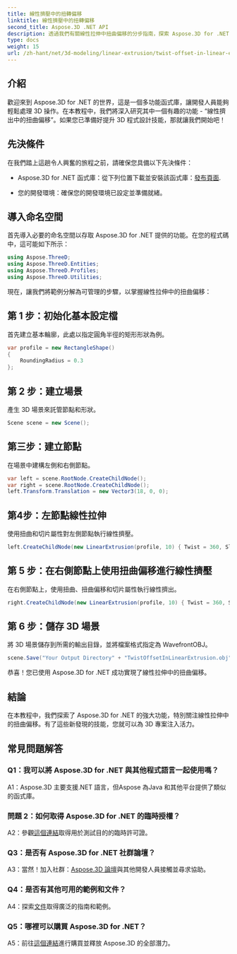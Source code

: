 ```yaml
---
title: 線性擠壓中的扭轉偏移
linktitle: 線性擠壓中的扭轉偏移
second_title: Aspose.3D .NET API
description: 透過我們有關線性拉伸中扭曲偏移的分步指南，探索 Aspose.3D for .NET 的魔力。輕鬆提升您的 3D 專案。
type: docs
weight: 15
url: /zh-hant/net/3d-modeling/linear-extrusion/twist-offset-in-linear-extrusion/
---
```

## 介紹

歡迎來到 Aspose.3D for .NET 的世界，這是一個多功能函式庫，讓開發人員能夠輕鬆處理 3D 操作。在本教程中，我們將深入研究其中一個有趣的功能 - “線性擠出中的扭曲偏移”。如果您已準備好提升 3D 程式設計技能，那就讓我們開始吧！

## 先決條件

在我們踏上這趟令人興奮的旅程之前，請確保您具備以下先決條件：

-  Aspose.3D for .NET 函式庫：從下列位置下載並安裝該函式庫：[發布頁面](https://releases.aspose.com/3d/net/).

- 您的開發環境：確保您的開發環境已設定並準備就緒。

## 導入命名空間

首先導入必要的命名空間以存取 Aspose.3D for .NET 提供的功能。在您的程式碼中，這可能如下所示：

```csharp
using Aspose.ThreeD;
using Aspose.ThreeD.Entities;
using Aspose.ThreeD.Profiles;
using Aspose.ThreeD.Utilities;
```

現在，讓我們將範例分解為可管理的步驟，以掌握線性拉伸中的扭曲偏移：

## 第 1 步：初始化基本設定檔

首先建立基本輪廓，此處以指定圓角半徑的矩形形狀為例。

```csharp
var profile = new RectangleShape()
{
    RoundingRadius = 0.3
};
```

## 第 2 步：建立場景

產生 3D 場景來託管節點和形狀。

```csharp
Scene scene = new Scene();
```

## 第三步：建立節點

在場景中建構左側和右側節點。

```csharp
var left = scene.RootNode.CreateChildNode();
var right = scene.RootNode.CreateChildNode();
left.Transform.Translation = new Vector3(18, 0, 0);
```

## 第4步：左節點線性拉伸

使用扭曲和切片屬性對左側節點執行線性擠壓。

```csharp
left.CreateChildNode(new LinearExtrusion(profile, 10) { Twist = 360, Slices = 100 });
```

## 第 5 步：在右側節點上使用扭曲偏移進行線性擠壓

在右側節點上，使用扭曲、扭曲偏移和切片屬性執行線性擠出。

```csharp
right.CreateChildNode(new LinearExtrusion(profile, 10) { Twist = 360, Slices = 100, TwistOffset = new Vector3(3, 0, 0) });
```

## 第 6 步：儲存 3D 場景

將 3D 場景儲存到所需的輸出目錄，並將檔案格式指定為 WavefrontOBJ。

```csharp
scene.Save("Your Output Directory" + "TwistOffsetInLinearExtrusion.obj", FileFormat.WavefrontOBJ);
```

恭喜！您已使用 Aspose.3D for .NET 成功實現了線性拉伸中的扭曲偏移。

## 結論

在本教程中，我們探索了 Aspose.3D for .NET 的強大功能，特別關注線性拉伸中的扭曲偏移。有了這些新發現的技能，您就可以為 3D 專案注入活力。

## 常見問題解答

### Q1：我可以將 Aspose.3D for .NET 與其他程式語言一起使用嗎？

A1：Aspose.3D 主要支援.NET 語言，但Aspose 為Java 和其他平台提供了類似的函式庫。

### 問題 2：如何取得 Aspose.3D for .NET 的臨時授權？

 A2：參觀[這個連結](https://purchase.aspose.com/temporary-license/)取得用於測試目的的臨時許可證。

### Q3：是否有 Aspose.3D for .NET 社群論壇？

 A3：當然！加入社群：[Aspose.3D 論壇](https://forum.aspose.com/c/3d/18)與其他開發人員接觸並尋求協助。

### Q4：是否有其他可用的範例和文件？

A4：探索[文件](https://reference.aspose.com/3d/net/)取得廣泛的指南和範例。

### Q5：哪裡可以購買 Aspose.3D for .NET？

 A5：前往[這個連結](https://purchase.aspose.com/buy)進行購買並釋放 Aspose.3D 的全部潛力。